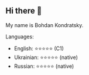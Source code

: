 ## Hi there 👋

My name is Bohdan Kondratsky.

Languages:
- English: ⭐⭐⭐⭐⭐ (C1)
- Ukrainian: ⭐⭐⭐⭐⭐ (native)
- Russian: ⭐⭐⭐⭐⭐ (native)
